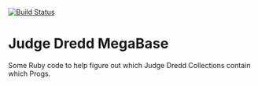 [![Build Status](https://travis-ci.org/spilth/jdmb.svg?branch=master)](https://travis-ci.org/spilth/jdmb)

# Judge Dredd MegaBase

Some Ruby code to help figure out which Judge Dredd Collections contain which Progs.

